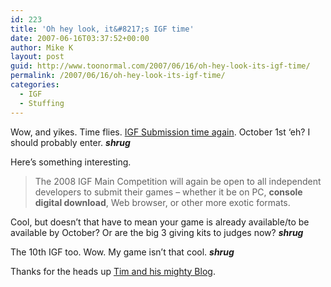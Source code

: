 ```yaml
---
id: 223
title: 'Oh hey look, it&#8217;s IGF time'
date: 2007-06-16T03:37:52+00:00
author: Mike K
layout: post
guid: http://www.toonormal.com/2007/06/16/oh-hey-look-its-igf-time/
permalink: /2007/06/16/oh-hey-look-its-igf-time/
categories:
  - IGF
  - Stuffing
---
```

Wow, and yikes. Time flies. [IGF Submission time again](http://www.igf.com/). October 1st &#8216;eh? I should probably enter. ***shrug***

Here&#8217;s something interesting.

> The 2008 IGF Main Competition will again be open to all independent developers to submit their games &#8211; whether it be on PC, **console digital download**, Web browser, or other more exotic formats.

Cool, but doesn&#8217;t that have to mean your game is already available/to be available by October? Or are the big 3 giving kits to judges now? ***shrug***

The 10th IGF too. Wow. My game isn&#8217;t that cool. ***shrug***

Thanks for the heads up [Tim and his mighty Blog](http://indygamer.blogspot.com/2007/06/igf-submissions-open.html).